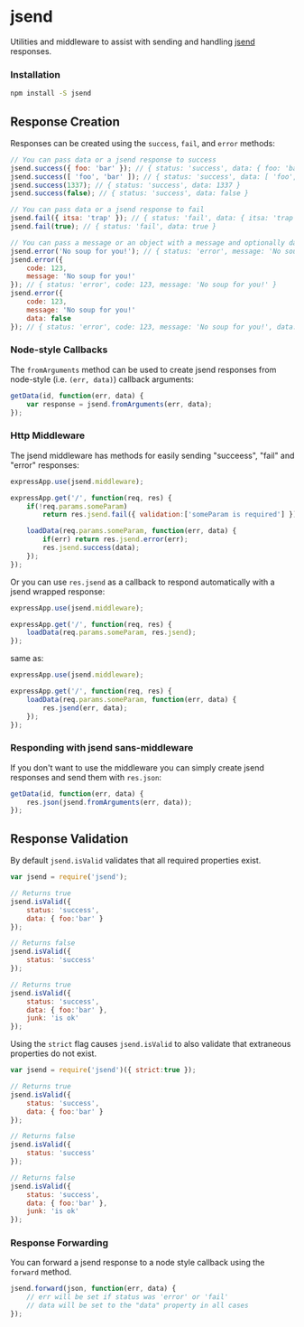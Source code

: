 # jsend

Utilities and middleware to assist with sending and handling [jsend](http://labs.omniti.com/labs/jsend) responses.


### Installation

```bash
npm install -S jsend
```



## Response Creation

Responses can be created using the `success`, `fail`, and `error` methods:

```js
// You can pass data or a jsend response to success
jsend.success({ foo: 'bar' }); // { status: 'success', data: { foo: 'bar' } }
jsend.success([ 'foo', 'bar' ]); // { status: 'success', data: [ 'foo', 'bar' ] }
jsend.success(1337); // { status: 'success', data: 1337 }
jsend.success(false); // { status: 'success', data: false }

// You can pass data or a jsend response to fail
jsend.fail({ itsa: 'trap' }); // { status: 'fail', data: { itsa: 'trap' } }
jsend.fail(true); // { status: 'fail', data: true }

// You can pass a message or an object with a message and optionally data and code
jsend.error('No soup for you!'); // { status: 'error', message: 'No soup for you!' }
jsend.error({
	code: 123,
    message: 'No soup for you!'
}); // { status: 'error', code: 123, message: 'No soup for you!' }
jsend.error({
	code: 123,
    message: 'No soup for you!'
    data: false
}); // { status: 'error', code: 123, message: 'No soup for you!', data: false }
```


### Node-style Callbacks 

The `fromArguments` method can be used to create jsend responses from node-style (i.e. `(err, data)`) callback arguments:

```js
getData(id, function(err, data) {
	var response = jsend.fromArguments(err, data);
});
```


### Http Middleware

The jsend middleware has methods for easily sending "succeess", "fail" and "error" responses:

```js
expressApp.use(jsend.middleware);

expressApp.get('/', function(req, res) {
	if(!req.params.someParam)
		return res.jsend.fail({ validation:['someParam is required'] });

	loadData(req.params.someParam, function(err, data) {
		if(err) return res.jsend.error(err);
		res.jsend.success(data);
	});
});
```

Or you can use `res.jsend` as a callback to respond automatically with a jsend wrapped response:

```js
expressApp.use(jsend.middleware);

expressApp.get('/', function(req, res) {
	loadData(req.params.someParam, res.jsend);
});
```

same as:

```js
expressApp.use(jsend.middleware);

expressApp.get('/', function(req, res) {
	loadData(req.params.someParam, function(err, data) {
		res.jsend(err, data);
	});
});
```


### Responding with jsend sans-middleware

If you don't want to use the middleware you can simply create jsend responses and send them with `res.json`:

```js
getData(id, function(err, data) {
	res.json(jsend.fromArguments(err, data));
});
```



## Response Validation

By default `jsend.isValid` validates that all required properties exist.

```js
var jsend = require('jsend');

// Returns true
jsend.isValid({
	status: 'success',
	data: { foo:'bar' }
});

// Returns false
jsend.isValid({
	status: 'success'
});

// Returns true
jsend.isValid({
	status: 'success',
	data: { foo:'bar' },
	junk: 'is ok'
});
```

Using the `strict` flag causes `jsend.isValid` to also validate that extraneous properties do not exist.

```js
var jsend = require('jsend')({ strict:true });

// Returns true
jsend.isValid({
	status: 'success',
	data: { foo:'bar' }
});

// Returns false
jsend.isValid({
	status: 'success'
});

// Returns false
jsend.isValid({
	status: 'success',
	data: { foo:'bar' },
	junk: 'is ok'
});
```


### Response Forwarding

You can forward a jsend response to a node style callback using the `forward` method.

```js
jsend.forward(json, function(err, data) {
	// err will be set if status was 'error' or 'fail'
	// data will be set to the "data" property in all cases
});
```
